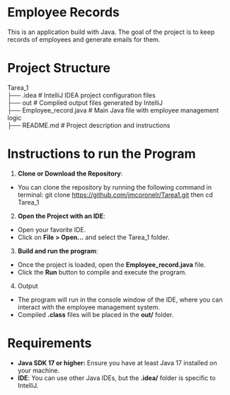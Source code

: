 # Employee Records
This is an application build with Java. The goal of the project is to keep records of employees and generate emails for them.
# Project Structure
Tarea_1<br>
├── .idea # IntelliJ IDEA project configuration files<br>
├── out # Compiled output files generated by IntelliJ<br>
├── Employee_record.java # Main Java file with employee management logic<br>
├── README.md # Project description and instructions<br>
#  Instructions to run the Program
1. **Clone or Download the Repository**:
* You can clone the repository by running the following command in terminal: git clone https://github.com/jmcoronelr/Tarea1.git then cd Tarea_1
2.  **Open the Project with an IDE**:
* Open your favorite IDE.
* Click on **File > Open...** and select the Tarea_1 folder.
3. **Build and run the program**:
* Once the project is loaded, open the **Employee_record.java** file.
* Click the **Run** button to compile and execute the program.
4. Output
* The program will run in the console window of the IDE, where you can interact with the employee management system.
* Compiled **.class** files will be placed in the **out/** folder.
# Requirements
* **Java SDK 17 or higher:** Ensure you have at least Java 17 installed on your machine.
* **IDE**: You can use other Java IDEs, but the **.idea/** folder is specific to IntelliJ.